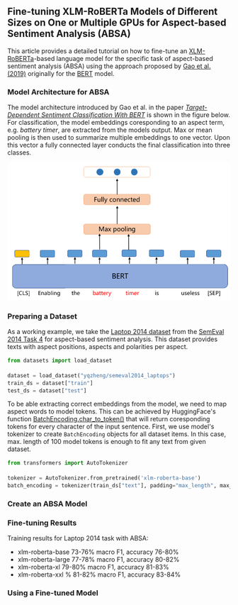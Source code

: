 ## Fine-tuning XLM-RoBERTa Models of Different Sizes on One or Multiple GPUs for Aspect-based Sentiment Analysis (ABSA)

This article provides a detailed tutorial on how to fine-tune an [XLM-RoBERTa](https://arxiv.org/abs/1911.02116v2)-based language model for the specific task of aspect-based sentiment analysis (ABSA) using the approach proposed by [Gao et al. (2019)](https://ieeexplore.ieee.org/abstract/document/8864964) originally for the [BERT](https://arxiv.org/abs/1810.04805?amp=1) model.

### Model Architecture for ABSA

The model architecture introduced by Gao et al. in the paper *[Target-Dependent Sentiment Classification With BERT](https://ieeexplore.ieee.org/abstract/document/8864964)* is shown in the figure below. For classification, the model embeddings coresponding to an aspect term, e.g. *battery timer*, are extracted from the models output. Max or mean pooling is then used to summarize multiple embeddings to one vector. Upon this vector a fully connected layer conducts the final classification into three classes.

[![Model architecture according to Gao et al. (2019)](td-bert-gao-2019.png "Model architecture according to Gao et al. (2019)")](https://ieeexplore.ieee.org/abstract/document/8864964)

### Preparing a Dataset

As a working example, we take the [Laptop 2014 dataset](https://huggingface.co/datasets/yqzheng/semeval2014_laptops) from the [SemEval 2014 Task 4](https://paperswithcode.com/dataset/semeval-2014-task-4-sub-task-2) for aspect-based sentiment analysis. This dataset provides texts with aspect positions, aspects and polarities per aspect.

```python
from datasets import load_dataset

dataset = load_dataset("yqzheng/semeval2014_laptops")
train_ds = dataset["train"]
test_ds = dataset["test"]
```

To be able extracting correct embeddings from the model, we need to map aspect words to model tokens. This can be achieved by HuggingFace's function [BatchEncoding.char_to_token()](https://huggingface.co/docs/transformers/main_classes/tokenizer#transformers.BatchEncoding.char_to_token) that will return coresponding tokens for every character of the input sentence. First, we use model's tokenizer to create `BatchEncoding` objects for all dataset items. In this case, max. length of 100 model tokens is enough to fit any text from given dataset.

```python
from transformers import AutoTokenizer

tokenizer = AutoTokenizer.from_pretrained('xlm-roberta-base')
batch_encoding = tokenizer(train_ds["text"], padding="max_length", max_length=100, truncation=True)
```

### Create an ABSA Model

### Fine-tuning Results

Training results for Laptop 2014 task with ABSA:

* xlm-roberta-base 73-76% macro F1, accuracy 76-80%
* xlm-roberta-large 77-78% macro F1, accuracy 80-82%
* xlm-roberta-xl 79-80% macro F1, accuracy 81-83%
* xlm-roberta-xxl % 81-82% macro F1, accuracy 83-84%


### Using a Fine-tuned Model